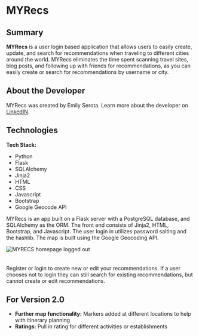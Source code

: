 # MYRecs

## Summary

**MYRecs** is a user login based application that allows users to easily create, update, and search for recommendations when traveling to different cities around the world. MYRecs eliminates the time spent scanning travel sites, blog posts, and following up with friends for recommendations, as you can easily create or search for recommendations by username or city. 

## About the Developer

MYRecs was created by Emily Serota. Learn more about the developer on [LinkedIN](https://www.linkedin.com/in/emily-serota).

## Technologies

**Tech Stack:**

- Python
- Flask
- SQLAlchemy
- Jinja2
- HTML
- CSS
- Javascript
- Bootstrap
- Google Geocode API

MYRecs is an app built on a Flask server with a PostgreSQL database, and SQLAlchemy as the ORM. The front end consists of Jinja2, HTML, Bootstrap, and Javascript. The user login in utilizes password salting and the hashlib. The map is built using the Google Geocoding API.

![MYRECS homepage logged out](github.com/emily-serota/Trip_project/static/screenshots/Homepage-logged-out.png)
<br/><br/><br/>
Register or login to create new or edit your recommendations. If a user chooses not to login they can still search for existing recommendations, but cannot create or edit recommendations. 






## For Version 2.0

- **Further map functionality:** Markers added at different locations to help with itinerary planning
- **Ratings:** Pull in rating for different activities or establishments
